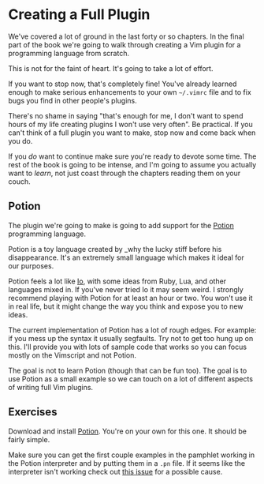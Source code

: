 Creating a Full Plugin
======================

We've covered a lot of ground in the last forty or so chapters.  In the final
part of the book we're going to walk through creating a Vim plugin for
a programming language from scratch.

This is not for the faint of heart.  It's going to take a lot of effort.

If you want to stop now, that's completely fine!  You've already learned enough
to make serious enhancements to your own `~/.vimrc` file and to fix bugs you
find in other people's plugins.

There's no shame in saying "that's enough for me, I don't want to spend hours
of my life creating plugins I won't use very often".  Be practical.  If you
can't think of a full plugin you want to make, stop now and come back when you
do.

If you *do* want to continue make sure you're ready to devote some time.  The
rest of the book is going to be intense, and I'm going to assume you actually
want to *learn*, not just coast through the chapters reading them on your couch.

Potion
------

The plugin we're going to make is going to add support for the [Potion][]
programming language.

Potion is a toy language created by \_why the lucky stiff before his
disappearance.  It's an extremely small language which makes it ideal for our
purposes.

Potion feels a lot like [Io][], with some ideas from Ruby, Lua, and other
languages mixed in.  If you've never tried Io it may seem weird.  I strongly
recommend playing with Potion for at least an hour or two.  You won't use it in
real life, but it might change the way you think and expose you to new ideas.

The current implementation of Potion has a lot of rough edges.  For example: if
you mess up the syntax it usually segfaults.  Try not to get too hung up on
this.  I'll provide you with lots of sample code that works so you can focus
mostly on the Vimscript and not Potion.

The goal is not to learn Potion (though that can be fun too).  The goal is to
use Potion as a small example so we can touch on a lot of different aspects of
writing full Vim plugins.

Exercises
---------

Download and install [Potion][].  You're on your own for this one.  It should be
fairly simple.

Make sure you can get the first couple examples in the pamphlet working in the
Potion interpreter and by putting them in a `.pn` file.  If it seems like the
interpreter isn't working check out [this
issue](https://github.com/perl11/potion/issues/12) for a possible cause.

[Potion]: https://perl11.github.io/potion/index.html
[Io]: http://iolanguage.com/
